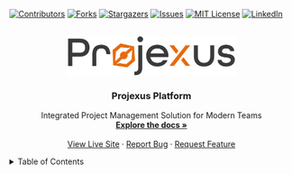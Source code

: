<a id="readme-top"></a>

<!-- PROJECT SHIELDS -->
[![Contributors][contributors-shield]][contributors-url]
[![Forks][forks-shield]][forks-url]
[![Stargazers][stars-shield]][stars-url]
[![Issues][issues-shield]][issues-url]
[![MIT License][license-shield]][license-url]
[![LinkedIn][linkedin-shield]][linkedin-url]

<!-- PROJECT LOGO -->
<br />
<div align="center">
  <a href="https://github.com/hsinemt/Integrated-project-management-application">
    <img src="images/logo.png" alt="Projexus Logo" width="300" height="auto">
  </a>

<h3 align="center">Projexus Platform</h3>

  <p align="center">
    Integrated Project Management Solution for Modern Teams
    <br />
    <a href="https://github.com/hsinemt/Integrated-project-management-application"><strong>Explore the docs »</strong></a>
    <br />
    <br />
    <a href="https://projexus.live/">View Live Site</a>
    ·
    <a href="https://github.com/hsinemt/Integrated-project-management-application/issues/new?labels=bug">Report Bug</a>
    ·
    <a href="https://github.com/hsinemt/Integrated-project-management-application/issues/new?labels=enhancement">Request Feature</a>
  </p>
</div>

<!-- TABLE OF CONTENTS -->
<details>
  <summary>Table of Contents</summary>

- [Overview](#overview)
- [Key Features](#key-features)
- [Screenshots](#screenshots)
- [Quick Start](#quick-start)
- [Technology Stack](#technology-stack)
- [Architecture](#architecture)
- [Detailed Features](#detailed-features)
- [Project Structure](#project-structure)
- [Installation Guide](#installation-guide)
    - [Prerequisites](#prerequisites)
    - [Local Development](#local-development)
    - [Docker Deployment](#docker-deployment)
- [API Documentation](#api-documentation)
- [CI/CD Pipeline](#cicd-pipeline)
- [Contributing](#contributing)
- [Troubleshooting & FAQs](#troubleshooting--faqs)
- [Roadmap](#roadmap)
- [Team & Contributors](#team--contributors)
- [License](#license)
- [Contact & Support](#contact--support)

## 🚀 Overview

Projexus Platform is a comprehensive project management application designed to streamline team collaboration, task management, and project tracking. The platform integrates various features including task boards, chat functionality, file management, calendars, and AI-powered tools to enhance productivity and project coordination.


## ✨ Key Features

* **Unified Project Dashboard** - Get a bird's eye view of all your projects in one place
* **Smart Task Management** - AI-powered task organization and priority suggestions
* **Real-time Collaboration** - Chat and collaborative document editing
* **Advanced Analytics** - Customizable reports and performance metrics
* **Seamless Integration** - Connect with tools you already use
* **Enterprise-grade Security** - Role-based access control and data protection

<p align="right">(<a href="#readme-top">back to top</a>)</p>



<!-- SCREENSHOTS -->
## Screenshots

[![Dashboard View][screenshot-dashboard]](https://example.com)
[![Task Details][screenshot-taskboard]](https://example.com)
[![Calendar View][screenshot-calendar]](https://example.com)
[![Team Chat][screenshot-chat]](https://example.com)

<p align="right">(<a href="#readme-top">back to top</a>)</p>



<!-- QUICK START -->
## Quick Start

Get Projexus up and running in minutes:

```bash
# Clone the repository
git clone https://github.com/hsinemt/Integrated-project-management-application
cd Integrated-project-management-application

# Start with Docker Compose
docker-compose up -d

# Access the application
# Frontend: http://localhost
# Backend API: http://localhost:9777
```

<p align="right">(<a href="#readme-top">back to top</a>)</p>



<!-- TECHNOLOGY STACK -->
## Technology Stack

### Frontend

* [![React][React.js]][React-url]
* [![TypeScript][TypeScript.js]][TypeScript-url]
* [![Redux][Redux.js]][Redux-url]
* [![Bootstrap][Bootstrap.com]][Bootstrap-url]
* [![Material UI][Material-UI.js]][Material-UI-url]
* [![Ant Design][Ant-Design.js]][Ant-Design-url]
* [![Socket.io][Socket.io]][Socket-io-url]

### Backend

* [![Node.js][Node.js]][Node-url]
* [![Express][Express.js]][Express-url]
* [![MongoDB][MongoDB]][MongoDB-url]
* [![JWT][JWT]][JWT-url]
* [![Socket.io][Socket.io]][Socket-io-url]
* [![OpenAI][OpenAI]][OpenAI-url]

<p align="right">(<a href="#readme-top">back to top</a>)</p>

<!-- ARCHITECTURE -->
## Architecture

The Projexus Platform follows a microservices architecture with separate frontend and backend services communicating via RESTful APIs and WebSockets for real-time updates.

```mermaid
graph TD
    Client[Client Browser] --> Frontend[Frontend React App]
    Frontend --> |API Requests| Backend[Backend Server]
    Frontend <--> |WebSockets| RealTime[Real-time Service]
    Backend --> MongoDB[(MongoDB Database)]
    Backend --> FileStorage[(Cloud File Storage)]
    Backend --> AI[AI/ML Services]
    RealTime --> Backend
```

<p align="right">(<a href="#readme-top">back to top</a>)</p>



<!-- DETAILED FEATURES -->
## Detailed Features

<details>
  <summary><b>Project Management</b></summary>
  <ul>
    <li>Project creation, tracking, and detailed views</li>
    <li>Task boards with drag-and-drop functionality</li>
    <li>Task assignment and progress tracking</li>
    <li>Project timelines and milestones</li>
    <li>Resource allocation and capacity planning</li>
    <li>Multiple project view options (Kanban, list, calendar)</li>
  </ul>
</details>

<details>
  <summary><b>Team Collaboration</b></summary>
  <ul>
    <li>Real-time chat and messaging</li>
    <li>File sharing and document management</li>
    <li>Collaborative document editing</li>
  </ul>
</details>

<details>
  <summary><b>Task Management</b></summary>
  <ul>
    <li>Kanban boards for visual task management</li>
    <li>Todo lists and task prioritization</li>
    <li>Task dependencies and relationships</li>
    <li>Deadline tracking and notifications</li>
    <li>Recurring tasks automation</li>
    <li>Subtasks and checklists</li>
  </ul>
</details>

<details>
  <summary><b>User Management</b></summary>
  <ul>
    <li>Role-based access control</li>
    <li>User profiles and authentication</li>
    <li>Multi-factor authentication</li>
    <li>OAuth integration (Google, GitHub)</li>
    <li>Team organization and department structures</li>
    <li>User activity tracking</li>
  </ul>
</details>

<details>
  <summary><b>Calendar & Scheduling</b></summary>
  <ul>
    <li>Interactive calendar views</li>
    <li>Event scheduling and management</li>
    <li>Deadline visualization</li>
    <li>Time tracking</li>
    <li>Resource scheduling</li>
    <li>Integration with external calendars</li>
  </ul>
</details>

<details>
  <summary><b>AI-Powered Features</b></summary>
  <ul>
    <li>Natural language processing for task analysis</li>
    <li>AI-assisted project planning</li>
    <li>Generative AI tools for content creation</li>
    <li>Face recognition for authentication</li>
    <li>Smart resource allocation suggestions</li>
    <li>Predictive analytics for project timelines</li>
  </ul>
</details>

<details>
  <summary><b>Reporting & Analytics</b></summary>
  <ul>
    <li>Project progress dashboards</li>
    <li>Performance metrics and charts</li>
    <li>Custom reports generation</li>
    <li>Data visualization tools</li>
    <li>Export options (PDF, Excel, CSV)</li>
    <li>Automated reporting schedules</li>
  </ul>
</details>

<p align="right">(<a href="#readme-top">back to top</a>)</p>

<!-- PROJECT STRUCTURE -->
## Project Structure

```
/
├── Front-End/           # React frontend application
│   ├── src/             # Source code
│   │   ├── api/         # API integration
│   │   ├── core/        # Core components
│   │   ├── feature-module/ # Feature-specific modules
│   ├── public/          # Static assets
│   └── build/           # Production build
│
├── Back-End/            # Node.js backend application
│   ├── Config/          # Configuration files
│   ├── Controllers/     # Business logic handlers
│   ├── Middlewares/     # Custom middleware functions
│   ├── Models/          # Database schemas and models
│   ├── Routes/          # API route definitions
│   ├── services/        # Service layer
│   ├── uploads/         # File upload storage
│   └── server.js        # Main server entry point
│
├── docker-compose.yml   # Docker compose configuration
├── .github/workflows/   # CI/CD pipeline configurations
└── README.md            # This documentation file
```

<p align="right">(<a href="#readme-top">back to top</a>)</p>



<!-- INSTALLATION GUIDE -->
## Installation Guide

### Prerequisites

* Node.js 18.x or higher
* MongoDB 6.x or higher
* Docker and Docker Compose (for containerized deployment)
* Git

### Local Development

#### Backend Setup

```bash
# Navigate to backend directory
cd Back-End

# Install dependencies
npm install

# Create environment configuration
cp .env.example .env
# Edit .env with your configuration

# Start backend server
npm start
# Server available at http://localhost:9777
```

#### Frontend Setup

```bash
# Navigate to frontend directory
cd Front-End

# Install dependencies
npm install

# Start development server
npm start
# Frontend available at http://localhost:3000
```

### Docker Deployment

```bash
# Clone the repository
git clone https://github.com/hsinemt/Integrated-project-management-application
cd Integrated-project-management-application

# Create environment configuration
cp .env.example .env
# Edit .env with your configuration

# Start with Docker Compose
docker-compose up -d

# Access the application
# Frontend: http://localhost
# Backend API: http://localhost:9777
```

#### Using Pre-built Docker Images

```bash
docker pull ghcr.io/[repository-owner]/projexus-frontend:latest
docker pull ghcr.io/[repository-owner]/projexus-backend:latest
```

<p align="right">(<a href="#readme-top">back to top</a>)</p>

## 📚 API Documentation

The Projexus Platform provides a comprehensive RESTful API. Detailed documentation is available at:

- **Development Environment**: http://localhost:9777/api-docs
- **Production Environment**: https://api.projexusplatform.com/api-docs

Key API endpoints include:

- `/api/auth` - Authentication and user management
- `/api/projects` - Project CRUD operations
- `/api/tasks` - Task management
- `/api/teams` - Team organization
- `/api/files` - File storage and retrieval

## 🔄 CI/CD Pipeline

Projexus uses GitHub Actions for continuous integration and deployment. The pipeline runs tests, linting, security checks, and deploys Docker containers automatically.

### Main Pipeline Workflow

```mermaid
graph LR
    A[Code Push] --> B[Install Dependencies]
    B --> C[Run Tests & Linting]
    C --> D[Security Audit]
    D --> E[Build Docker Images]
    E --> F[Deploy to Registry]
```

The CI pipeline runs on pushes and pull requests to the main, development, and Code-Overview branches, while the CD part (deployment) only runs on pushes to the main branch.

## 🤝 Contributing

We welcome contributions to Projexus! Please follow these steps to contribute:

1. **Fork the Repository**
2. **Create a Branch**
   ```bash
   git checkout -b feature/your-feature-name
   ```
3. **Make Changes and Commit**
   ```bash
   git add .
   git commit -m "Add feature: your feature description"
   ```
4. **Push to Your Fork**
   ```bash
   git push origin feature/your-feature-name
   ```
5. **Create a Pull Request**
    - Ensure your code follows the project's coding standards
    - Include tests for new features
    - Update documentation as needed

Please review our [Contributing Guidelines](CONTRIBUTING.md) for more details.

<!-- TROUBLESHOOTING & FAQS -->
## Troubleshooting & FAQs

<details>
  <summary><b>Common Issues</b></summary>

### I'm getting a connection error with MongoDB
Ensure MongoDB is running and check your connection string in the `.env` file.

### The Docker containers won't start
Check if ports 80 and 9777 are already in use on your system.

### I can't log in with OAuth
Verify your OAuth credentials in the environment configuration.

### File uploads are failing
Check your Cloudinary configuration and ensure the uploads directory is writable.
</details>

<p align="right">(<a href="#readme-top">back to top</a>)</p>



<!-- ROADMAP -->
## Roadmap

- [x] Base project setup and infrastructure
- [x] User authentication and authorization
- [x] Project management core features
- [ ] Mobile application release
- [ ] Enhanced AI project assistant
- [ ] Advanced resource management
- [ ] Enterprise SSO integration
- [ ] Automated workflow builder
- [ ] Advanced reporting features

See the [open issues](https://github.com/hsinemt/Integrated-project-management-application/issues) for a full list of proposed features (and known issues).

<p align="right">(<a href="#readme-top">back to top</a>)</p>



<!-- TEAM & CONTRIBUTORS -->
## Team & Contributors

<a href="https://github.com/hsinemt/Integrated-project-management-application/graphs/contributors">
  <img src="https://contrib.rocks/image?repo=hsinemt/Integrated-project-management-application" alt="Contributors" />
</a>

Special thanks to all our contributors and team members who have helped make Projexus possible!

<p align="right">(<a href="#readme-top">back to top</a>)</p>



<!-- LICENSE -->
## License

Distributed under the MIT License. See `LICENSE.txt` for more information.

<p align="right">(<a href="#readme-top">back to top</a>)</p>



<!-- CONTACT & SUPPORT -->
## Contact & Support

Project Link: [https://github.com/hsinemt/Integrated-project-management-application](https://github.com/hsinemt/Integrated-project-management-application)
Official Website: [https://projexus.live/](https://projexus.live/)

* **Issues & Bug Reports**: [GitHub Issues](https://github.com/hsinemt/Integrated-project-management-application/issues)
* **Feature Requests**: [GitHub Discussions](https://github.com/hsinemt/Integrated-project-management-application/discussions)
* **Email Support**: support@projexusplatform.com

<p align="right">(<a href="#readme-top">back to top</a>)</p>



<!-- MARKDOWN LINKS & IMAGES -->
<!-- https://www.markdownguide.org/basic-syntax/#reference-style-links -->
[contributors-shield]: https://img.shields.io/github/contributors/hsinemt/Integrated-project-management-application.svg?style=for-the-badge
[contributors-url]: https://github.com/hsinemt/Integrated-project-management-application/graphs/contributors
[forks-shield]: https://img.shields.io/github/forks/hsinemt/Integrated-project-management-application.svg?style=for-the-badge
[forks-url]: https://github.com/hsinemt/Integrated-project-management-application/network/members
[stars-shield]: https://img.shields.io/github/stars/hsinemt/Integrated-project-management-application.svg?style=for-the-badge
[stars-url]: https://github.com/hsinemt/Integrated-project-management-application/stargazers
[issues-shield]: https://img.shields.io/github/issues/hsinemt/Integrated-project-management-application.svg?style=for-the-badge
[issues-url]: https://github.com/hsinemt/Integrated-project-management-application/issues
[license-shield]: https://img.shields.io/github/license/hsinemt/Integrated-project-management-application.svg?style=for-the-badge
[license-url]: https://github.com/hsinemt/Integrated-project-management-application/blob/master/LICENSE.txt
[linkedin-shield]: https://img.shields.io/badge/-LinkedIn-black.svg?style=for-the-badge&logo=linkedin&colorB=555
[linkedin-url]: https://linkedin.com/in/yourprofile
[screenshot-dashboard]: images/screenshot-dashboard.png
[screenshot-taskboard]: images/screenshot-taskboard.png
[screenshot-calendar]: images/screenshot-calendar.png
[screenshot-chat]: images/screenshot-chat.png
[React.js]: https://img.shields.io/badge/React-20232A?style=for-the-badge&logo=react&logoColor=61DAFB
[React-url]: https://reactjs.org/
[TypeScript.js]: https://img.shields.io/badge/TypeScript-007ACC?style=for-the-badge&logo=typescript&logoColor=white
[TypeScript-url]: https://www.typescriptlang.org/
[Redux.js]: https://img.shields.io/badge/Redux-593D88?style=for-the-badge&logo=redux&logoColor=white
[Redux-url]: https://redux.js.org/
[Bootstrap.com]: https://img.shields.io/badge/Bootstrap-563D7C?style=for-the-badge&logo=bootstrap&logoColor=white
[Bootstrap-url]: https://getbootstrap.com
[Material-UI.js]: https://img.shields.io/badge/Material--UI-0081CB?style=for-the-badge&logo=material-ui&logoColor=white
[Material-UI-url]: https://mui.com/
[Ant-Design.js]: https://img.shields.io/badge/Ant%20Design-0170FE?style=for-the-badge&logo=ant-design&logoColor=white
[Ant-Design-url]: https://ant.design/
[Node.js]: https://img.shields.io/badge/Node.js-43853D?style=for-the-badge&logo=node.js&logoColor=white
[Node-url]: https://nodejs.org/
[Express.js]: https://img.shields.io/badge/Express.js-404D59?style=for-the-badge
[Express-url]: https://expressjs.com/
[MongoDB]: https://img.shields.io/badge/MongoDB-4EA94B?style=for-the-badge&logo=mongodb&logoColor=white
[MongoDB-url]: https://www.mongodb.com/
[JWT]: https://img.shields.io/badge/JWT-000000?style=for-the-badge&logo=JSON%20web%20tokens&logoColor=white
[JWT-url]: https://jwt.io/
[Socket.io]: https://img.shields.io/badge/Socket.io-010101?style=for-the-badge&logo=socket.io&logoColor=white
[Socket-io-url]: https://socket.io/
[OpenAI]: https://img.shields.io/badge/OpenAI-412991?style=for-the-badge&logo=openai&logoColor=white
[OpenAI-url]: https://openai.com/
